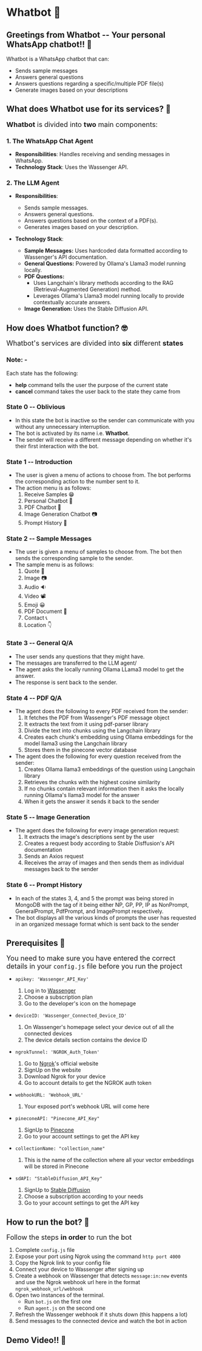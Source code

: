 # Whatbot 🤖

## Greetings from Whatbot -- Your personal WhatsApp chatbot!! 👋

Whatbot is a WhatsApp chatbot that can:
* Sends sample messages
* Answers general questions
* Answers questions regarding a specific/multiple PDF file(s)
* Generate images based on your descriptions

## What does Whatbot use for its services? 🤔

<span style="font-size: 18px;"> **Whatbot** is divided into **two** main components:

### 1. The WhatsApp Chat Agent

* **Responsibilities**: Handles receiving and sending messages in WhatsApp.
* **Technology Stack**: Uses the Wassenger API.

### 2. The LLM Agent

* **Responsibilities**:
    * Sends sample messages.
    * Answers general questions.
    * Answers questions based on the context of a PDF(s).
    * Generates images based on your description.

* **Technology Stack**:
    * **Sample Messages:** Uses hardcoded data formatted according to Wassenger's API documentation. 
    * **General Questions:** Powered by Ollama's Llama3 model running locally.
    * **PDF Questions:** 
        * Uses Langchain's library methods according to the RAG (Retrieval-Augmented Generation) method.
        * Leverages Ollama's Llama3 model running locally to provide contextually accurate answers.
    * **Image Generation:** Uses the Stable Diffusion API.

## How does Whatbot function? 🤓

<span style="font-size: 18px;"> Whatbot's services are divided into **six** different **states**

### Note: - 
Each state has the following:
* **help** command tells the user the purpose of the current state
* **cancel** command takes the user back to the state they came from

### State 0 -- Oblivious
* In this state the bot is inactive so the sender can communicate with you without any unnecessary interruption.
* The bot is activated by its name i.e. **Whatbot**.
* The sender will receive a different message depending on whether it's their first interaction with the bot.

### State 1 -- Introduction
* The user is given a menu of actions to choose from. The bot performs the corresponding action to the number sent to it.
* The action menu is as follows:
    1. Receive Samples 😁
    2. Personal Chatbot 🤖
    3. PDF Chatbot 📄
    4. Image Generation Chatbot 📷
    5. Prompt History 📃

### State 2 -- Sample Messages
* The user is given a menu of samples to choose from. The bot then sends the corresponding sample to the sender.
* The sample menu is as follows:
    1. Quote 📝
    2. Image 📷
    3. Audio 🔉
    4. Video 📽
    5. Emoji 😀
    6. PDF Document 📄
    7. Contact 📞
    8. Location 👇

### State 3 -- General Q/A
* The user sends any questions that they might have.
* The messages are transferred to the LLM agent/
* The agent asks the locally running Ollama LLama3 model to get the answer.
* The response is sent back to the sender.

### State 4 -- PDF Q/A
* The agent does the following to every PDF received from the sender:
    1. It fetches the PDF from Wassenger's PDF message object
    2. It extracts the text from it using pdf-parser library
    3. Divide the text into chunks using the Langchain library
    4. Creates each chunk's embedding using Ollama embeddings for the model llama3 using the Langchain library
    5. Stores them in the pinecone vector database
* The agent does the following for every question received from the sender:
    1. Creates Ollama llama3 embeddings of the question using Langchain library
    2. Retrieves the chunks with the highest cosine similarity
    3. If no chunks contain relevant information then it asks the locally running Ollama's llama3 model for the answer
    4. When it gets the answer it sends it back to the sender

### State 5 -- Image Generation
* The agent does the following for every image generation request:
    1. It extracts the image's descriptions sent by the user
    2. Creates a request body according to Stable Disffusion's API documentation
    3. Sends an Axios request
    4. Receives the array of images and then sends them as individual messages back to the sender

### State 6 -- Prompt History
* In each of the states 3, 4, and 5 the prompt was being stored in MongoDB with the tag of it being either NP, GP, PP, IP as NonPrompt, GeneralPrompt, PdfPrompt, and ImagePrompt respectively.
* The bot displays all the various kinds of prompts the user has requested in an organized message format which is sent back to the sender

## Prerequisites 😬

<span style="font-size: 18px;"> You need to make sure you have entered the correct details in your ```config.js``` file before you run the project

* ```apikey: 'Wassenger_API_Key'```
    1. Log in to [Wassenger](https://www.wassenger.com/?do=login)
    2. Choose a subscription plan
    3. Go to the developer's icon on the homepage

* ```deviceID: 'Wassenger_Connected_Device_ID'```
    1. On Wassenger's homepage select your device out of all the connected devices
    2. The device details section contains the device ID

* ```ngrokTunnel: 'NGROK_Auth_Token'```
    1. Go to [Ngrok](https://ngrok.com/)'s official website
    2. SignUp on the website
    3. Download Ngrok for your device
    4. Go to account details to get the NGROK auth token

* ```webhookURL: 'Webhook_URL'```
    1. Your exposed port's webhook URL will come here

* ```pineconeAPI: "Pinecone_API_Key"```
    1. SignUp to [Pinecone](https://www.pinecone.io/)
    2. Go to your account settings to get the API key

*  ```collectionName: "collection_name"```
    1. This is the name of the collection where all your vector embeddings will be stored in Pinecone

* ```sdAPI: "StableDiffusion_API_Key"```
    1. SignUp to [Stable Diffusion](https://stablediffusionweb.com/auth/signup)
    2. Choose a subscription according to your needs
    3. Go to your account settings to get the API key 

## How to run the bot? 🤩

<span style="font-size: 18px;"> Follow the steps **in order** to run the bot
1. Complete ```config.js``` file
2. Expose your port using Ngrok using the command ```http port 4000```
3. Copy the Ngrok link to your config file
4. Connect your device to Wassenger after signing up
5. Create a webhook on Wassenger that detects ```message:in:new``` events and use the Ngrok webhook url here in the format ```ngrok_webhook_url/webhook```
6. Open two instances of the terminal.
    * Run ```bot.js``` on the first one
    * Run ```agent.js``` on the second one
7. Refresh the Wassenger webhook if it shuts down (this happens a lot)
8. Send messages to the connected device and watch the bot in action 

## Demo Video!! 🎥

